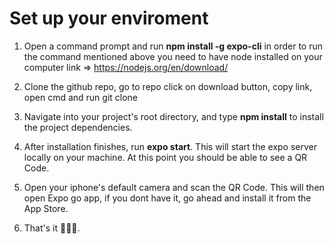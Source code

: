 # Set up your enviroment

1. Open a command prompt and run **npm install -g expo-cli**
   in order to run the command mentioned above you need to have node installed on your computer link => https://nodejs.org/en/download/

2. Clone the github repo, go to repo click on download button, copy link, open cmd and run git clone <your-repo-link>

3. Navigate into your project's root directory, and type **npm install** to install the project dependencies.

4. After installation finishes, run **expo start**. This will start the expo server locally on your machine. At this point you should be able to see a QR Code.

5. Open your iphone's default camera and scan the QR Code. This will then open Expo go app, if you dont have it, go ahead and install it from the App Store.

6. That's it 🥳🚀🚀.
